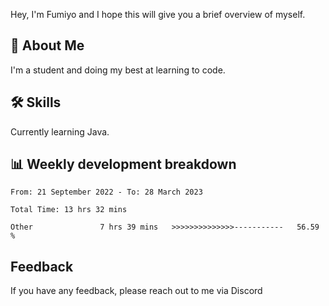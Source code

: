 
Hey, I'm Fumiyo and I hope this will give you a brief overview of myself.


## 🚀 About Me
I'm a student and doing my best at learning to code.


## 🛠 Skills

Currently learning Java.


## 📊 Weekly development breakdown
<!--START_SECTION:waka-->

```text
From: 21 September 2022 - To: 28 March 2023

Total Time: 13 hrs 32 mins

Other               7 hrs 39 mins   >>>>>>>>>>>>>>-----------   56.59 %
```

<!--END_SECTION:waka-->


## Feedback

If you have any feedback, please reach out to me via Discord
